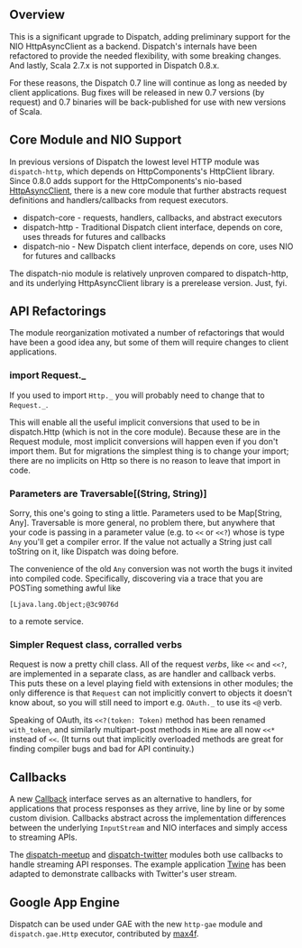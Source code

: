 Overview
--------

This is a significant upgrade to Dispatch, adding preliminary support
for the NIO HttpAsyncClient as a backend. Dispatch's internals have
been refactored to provide the needed flexibility, with some breaking
changes. And lastly, Scala 2.7.x is not supported in Dispatch 0.8.x.

For these reasons, the Dispatch 0.7 line will continue as long as
needed by client applications. Bug fixes will be released in new 0.7
versions (by request) and 0.7 binaries will be back-published for use
with new versions of Scala.

Core Module and NIO Support
---------------------------

In previous versions of Dispatch the lowest level HTTP module was
`dispatch-http`, which depends on HttpComponents's HttpClient
library. Since 0.8.0 adds support for the HttpComponents's nio-based
[HttpAsyncClient][async], there is a new core module that further abstracts
request definitions and handlers/callbacks from request executors.

[async]: http://hc.apache.org/httpcomponents-asyncclient-dev/index.html

* dispatch-core - requests, handlers, callbacks, and abstract
  executors
* dispatch-http - Traditional Dispatch client interface, depends on
  core, uses threads for futures and callbacks
* dispatch-nio - New Dispatch client interface, depends on core, uses
  NIO for futures and callbacks

The dispatch-nio module is relatively unproven compared to
dispatch-http, and its underlying HttpAsyncClient library is a
prerelease version. Just, fyi.

API Refactorings
----------------

The module reorganization motivated a number of refactorings that
would have been a good idea any, but some of them will require changes
to client applications.

### import Request._

If you used to import `Http._` you will probably need to change that
to `Request._`.

This will enable all the useful implicit conversions that used to be
in dispatch.Http (which is not in the core module). Because these are
in the Request module, most implicit conversions will happen even if
you don't import them. But for migrations the simplest thing is to
change your import; there are no implicits on Http so there is no
reason to leave that import in code.

### Parameters are Traversable[(String, String)]

Sorry, this one's going to sting a little. Parameters used to be
Map[String, Any]. Traversable is more general, no problem there, but
anywhere that your code is passing in a parameter value (e.g. to
`<<` or `<<?`) whose is type `Any` you'll get a compiler error. If the
value not actually a String just call toString on it, like Dispatch
was doing before.

The convenience of the old `Any` conversion was not worth the bugs it
invited into compiled code. Specifically, discovering via a trace that
you are POSTing something awful like

    [Ljava.lang.Object;@3c9076d
    
to a remote service.
 
### Simpler Request class, corralled verbs

Request is now a pretty chill class. All of the request *verbs*, like
`<<` and `<<?`, are implemented in a separate class, as are handler 
and callback verbs. This puts these on a level playing field with 
extensions in other modules; the only difference is that `Request` 
can not implicitly convert to objects it doesn't know about, so you 
will still need to import e.g. `OAuth._` to use its `<@` verb.

Speaking of OAuth, its `<<?(token: Token)` method has been renamed 
`with_token`, and similarly multipart-post methods in `Mime` are 
all now `<<*` instead of `<<`. (It turns out that implicitly 
overloaded methods are great for finding compiler bugs and bad 
for API continuity.)

Callbacks
---------

A new [Callback][callback] interface serves as an alternative to
handlers, for applications that process responses as they arrive, line
by line or by some custom division. Callbacks abstract across the
implementation differences between the underlying `InputStream` and
NIO interfaces and simply access to streaming APIs.

[callback]: http://sourced.implicit.ly/net.databinder/dispatch-core/0.8.0/callbacks.scala.html#17814

The [dispatch-meetup][meetup] and [dispatch-twitter][twitter] modules
both use callbacks to handle streaming API responses. The example
application [Twine][twine] has been adapted to demonstrate callbacks
with Twitter's user stream.

[meetup]: http://sourced.implicit.ly/net.databinder/dispatch-meetup/0.8.0/Streaming.scala.html
[twitter]: http://sourced.implicit.ly/net.databinder/dispatch-twitter/0.8.0/Streaming.scala.html
[twine]: http://github.com/n8han/dispatch-twine 

Google App Engine
-----------------

Dispatch can be used under GAE with the new `http-gae` module and
`dispatch.gae.Http` executor, contributed by [max4f][max4f].

[max4f]: http://twitter.com/#!/max4f

